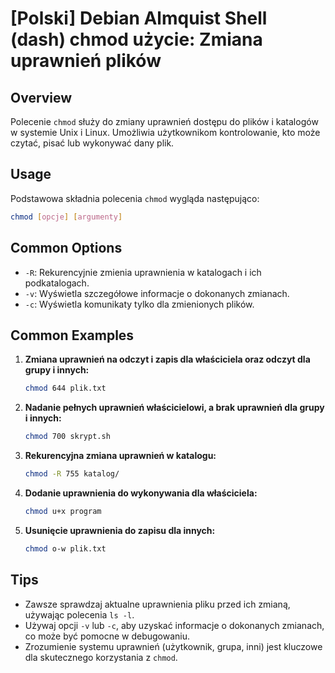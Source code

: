 # [Polski] Debian Almquist Shell (dash) chmod użycie: Zmiana uprawnień plików

## Overview
Polecenie `chmod` służy do zmiany uprawnień dostępu do plików i katalogów w systemie Unix i Linux. Umożliwia użytkownikom kontrolowanie, kto może czytać, pisać lub wykonywać dany plik.

## Usage
Podstawowa składnia polecenia `chmod` wygląda następująco:

```bash
chmod [opcje] [argumenty]
```

## Common Options
- `-R`: Rekurencyjnie zmienia uprawnienia w katalogach i ich podkatalogach.
- `-v`: Wyświetla szczegółowe informacje o dokonanych zmianach.
- `-c`: Wyświetla komunikaty tylko dla zmienionych plików.

## Common Examples
1. **Zmiana uprawnień na odczyt i zapis dla właściciela oraz odczyt dla grupy i innych:**
   ```bash
   chmod 644 plik.txt
   ```

2. **Nadanie pełnych uprawnień właścicielowi, a brak uprawnień dla grupy i innych:**
   ```bash
   chmod 700 skrypt.sh
   ```

3. **Rekurencyjna zmiana uprawnień w katalogu:**
   ```bash
   chmod -R 755 katalog/
   ```

4. **Dodanie uprawnienia do wykonywania dla właściciela:**
   ```bash
   chmod u+x program
   ```

5. **Usunięcie uprawnienia do zapisu dla innych:**
   ```bash
   chmod o-w plik.txt
   ```

## Tips
- Zawsze sprawdzaj aktualne uprawnienia pliku przed ich zmianą, używając polecenia `ls -l`.
- Używaj opcji `-v` lub `-c`, aby uzyskać informacje o dokonanych zmianach, co może być pomocne w debugowaniu.
- Zrozumienie systemu uprawnień (użytkownik, grupa, inni) jest kluczowe dla skutecznego korzystania z `chmod`.